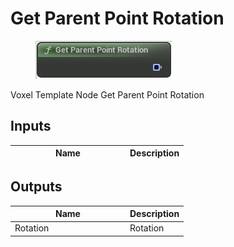 # Get Parent Point Rotation

<div align="left" data-full-width="false">

<figure><img src="get_parent_point_rotation.png" alt=""><figcaption></figcaption></figure>

</div>

Voxel Template Node Get Parent Point Rotation

## Inputs

<table>
<thead><tr><th width="170">Name</th><th>Description</th></tr></thead>
<tbody>
</tbody>
</table>

## Outputs

<table>
<thead><tr><th width="170">Name</th><th>Description</th></tr></thead>
<tbody>
<tr><td>Rotation</td><td>Rotation</td></tr>
</tbody>
</table>